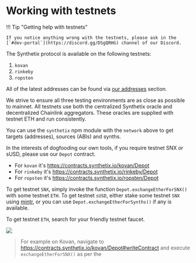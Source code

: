 # Working with testnets

!!! Tip "Getting help with testnets"

    If you notice anything wrong with the testnets, please ask in the [`#dev-portal`](https://discord.gg/DSgQRHG) channel of our Discord.

The Synthetix protocol is available on the following testnets:

1. `kovan`
2. `rinkeby`
3. `ropsten`

All of the latest addresses can be found via [our addresses](../addresses.md) section.

We strive to ensure all three testing environments are as close as possible to mainnet. All testnets use both the centralized Synthetix oracle and decentralized Chainlink aggregators. These oracles are supplied with testnet ETH and run consistently.

You can use the `synthetix` npm module with the `network` above to get targets (addresses), sources (ABIs) and synths.

In the interests of dogfooding our own tools, if you require testnet SNX or sUSD, please use our `Depot` contract.

- For `kovan` it's https://contracts.synthetix.io/kovan/Depot
- For `rinkeby` it's https://contracts.synthetix.io/rinkeby/Depot
- For `ropsten` it's https://contracts.synthetix.io/ropsten/Depot

To get testnet `SNX`, simply invoke the function `Depot.exchangeEtherForSNX()` with some testnet `ETH`. To get testnet `sUSD`, either stake some testnet `SNX` using [mintr](//mintr.synthetix.io), or you can use `Depot.exchangeEtherForSynths()` if any is available.

To get testnet `ETH`, search for your friendly testnet faucet.

<img src="/img/misc/kovan-depot.gif" />

> For example on Kovan, navigate to https://contracts.synthetix.io/kovan/Depot#writeContract and execute `exchangeEtherForSNX()` as per the
